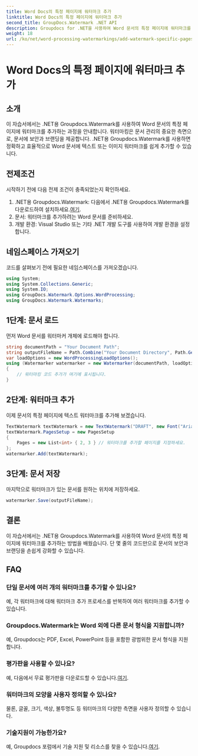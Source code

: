 ```yaml
---
title: Word Docs의 특정 페이지에 워터마크 추가
linktitle: Word Docs의 특정 페이지에 워터마크 추가
second_title: GroupDocs.Watermark .NET API
description: Groupdocs for .NET을 사용하여 Word 문서의 특정 페이지에 워터마크를 손쉽게 추가하는 방법을 알아보세요. 문서 보안 및 브랜딩을 강화합니다.
weight: 18
url: /ko/net/word-processing-watermarkings/add-watermark-specific-pages-word-docs/
---
```


# Word Docs의 특정 페이지에 워터마크 추가

## 소개
이 자습서에서는 .NET용 Groupdocs.Watermark를 사용하여 Word 문서의 특정 페이지에 워터마크를 추가하는 과정을 안내합니다. 워터마킹은 문서 관리의 중요한 측면으로, 문서에 보안과 브랜딩을 제공합니다. .NET용 Groupdocs.Watermark를 사용하면 정확하고 효율적으로 Word 문서에 텍스트 또는 이미지 워터마크를 쉽게 추가할 수 있습니다.
## 전제조건
시작하기 전에 다음 전제 조건이 충족되었는지 확인하세요.
1.  .NET용 Groupdocs.Watermark: 다음에서 .NET용 Groupdocs.Watermark를 다운로드하여 설치하세요.[여기](https://releases.groupdocs.com/Watermark/net/).
2. 문서: 워터마크를 추가하려는 Word 문서를 준비하세요.
3. 개발 환경: Visual Studio 또는 기타 .NET 개발 도구를 사용하여 개발 환경을 설정합니다.

## 네임스페이스 가져오기
코드를 살펴보기 전에 필요한 네임스페이스를 가져오겠습니다.
```csharp
using System;
using System.Collections.Generic;
using System.IO;
using GroupDocs.Watermark.Options.WordProcessing;
using GroupDocs.Watermark.Watermarks;
```
## 1단계: 문서 로드
먼저 Word 문서를 워터마커 개체에 로드해야 합니다.
```csharp
string documentPath = "Your Document Path";
string outputFileName = Path.Combine("Your Document Directory", Path.GetFileName(documentPath));
var loadOptions = new WordProcessingLoadOptions();
using (Watermarker watermarker = new Watermarker(documentPath, loadOptions))
{
    // 워터마킹 코드 추가가 여기에 표시됩니다.
}
```
## 2단계: 워터마크 추가
이제 문서의 특정 페이지에 텍스트 워터마크를 추가해 보겠습니다.
```csharp
TextWatermark textWatermark = new TextWatermark("DRAFT", new Font("Arial", 42));
textWatermark.PagesSetup = new PagesSetup
{
    Pages = new List<int> { 2, 3 } // 워터마크를 추가할 페이지를 지정하세요.
};
watermarker.Add(textWatermark);
```
## 3단계: 문서 저장
마지막으로 워터마크가 있는 문서를 원하는 위치에 저장하세요.
```csharp
watermarker.Save(outputFileName);
```

## 결론
이 자습서에서는 .NET용 Groupdocs.Watermark를 사용하여 Word 문서의 특정 페이지에 워터마크를 추가하는 방법을 배웠습니다. 단 몇 줄의 코드만으로 문서의 보안과 브랜딩을 손쉽게 강화할 수 있습니다.
## FAQ
### 단일 문서에 여러 개의 워터마크를 추가할 수 있나요?
예, 각 워터마크에 대해 워터마크 추가 프로세스를 반복하여 여러 워터마크를 추가할 수 있습니다.
### Groupdocs.Watermark는 Word 외에 다른 문서 형식을 지원합니까?
예, Groupdocs는 PDF, Excel, PowerPoint 등을 포함한 광범위한 문서 형식을 지원합니다.
### 평가판을 사용할 수 있나요?
 예, 다음에서 무료 평가판을 다운로드할 수 있습니다.[여기](https://releases.groupdocs.com/).
### 워터마크의 모양을 사용자 정의할 수 있나요?
물론, 글꼴, 크기, 색상, 불투명도 등 워터마크의 다양한 측면을 사용자 정의할 수 있습니다.
### 기술지원이 가능한가요?
 예, Groupdocs 포럼에서 기술 지원 및 리소스를 찾을 수 있습니다.[여기](https://forum.groupdocs.com/c/watermark/19).